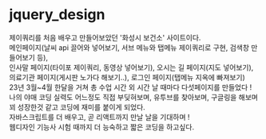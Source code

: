 # jquery_design
제이쿼리를 처음 배우고 만들어보았던 '화성시 보건소' 사이트이다.<br>
메인페이지(날씨 api 끌어와 넣어보기, 서브 메뉴와 탭메뉴 제이쿼리로 구현, 검색창 만들어보기 등),<br>
인사말 페이지(타이포 제이쿼리, 동영상 넣어보기), 오시는 길 페이지(지도 넣어보기),<br>
의료기관 페이지(게시판 노가다 해보기..), 로그인 페이지(탭메뉴 지옥에 빠져보기)<br>
23년 3월~4월 한달을 거쳐 총 수업 시간 외 시간 날 때마다 다섯페이지를 만들었다 !<br>
나의 야매 코딩 실력도 어느정도 직접 부딪혀보며, 유투브를 찾아보며, 구글링을 해보며<br>
꾀 성장한것 같고 코딩에 재미를 붙이게 되었다.<br>
자바스크립트를 더 배우고, 곧 리액트까지 만날 날을 기대하며 !<br>
웹디자인 기능사 시험 때까지 더 능숙하고 짧은 코딩을 하고싶다.
